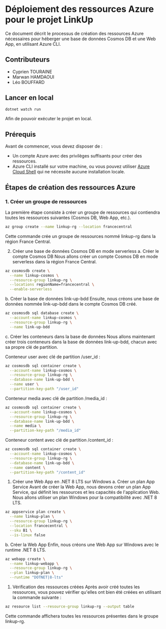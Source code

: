 # Déploiement des ressources Azure pour le projet LinkUp

Ce document décrit le processus de création des ressources Azure nécessaires pour héberger une base de données Cosmos DB et une Web App, en utilisant Azure CLI.

## Contributeurs 

- Cyprien TOURAINE
- Marwan HAMDAOUI
- Léo BOUFFARD

## Lancer en local

```bash
dotnet watch run
```

Afin de pouvoir exécuter le projet en local.

## Prérequis

Avant de commencer, vous devez disposer de :

- Un compte Azure avec des privilèges suffisants pour créer des ressources.
- Azure CLI installé sur votre machine, ou vous pouvez utiliser [Azure Cloud Shell](https://shell.azure.com/) qui ne nécessite aucune installation locale.

## Étapes de création des ressources Azure

### 1. Créer un groupe de ressources

La première étape consiste à créer un groupe de ressources qui contiendra toutes les ressources suivantes (Cosmos DB, Web App, etc.).

```bash
az group create --name linkup-rg --location francecentral
```
Cette commande crée un groupe de ressources nommé linkup-rg dans la région France Central.

2. Créer une base de données Cosmos DB en mode serverless
a. Créer le compte Cosmos DB
Nous allons créer un compte Cosmos DB en mode serverless dans la région France Central.

```bash
az cosmosdb create \
  --name linkup-cosmos \
  --resource-group linkup-rg \
  --locations regionName=francecentral \
  --enable-serverless
```
b. Créer la base de données link-up-bdd
Ensuite, nous créons une base de données nommée link-up-bdd dans le compte Cosmos DB créé.

```bash
az cosmosdb sql database create \
  --account-name linkup-cosmos \
  --resource-group linkup-rg \
  --name link-up-bdd
```
c. Créer les conteneurs dans la base de données
Nous allons maintenant créer trois conteneurs dans la base de données link-up-bdd, chacun avec sa propre clé de partition.

Conteneur user avec clé de partition /user_id :
```bash
az cosmosdb sql container create \
  --account-name linkup-cosmos \
  --resource-group linkup-rg \
  --database-name link-up-bdd \
  --name user \
  --partition-key-path "/user_id"
```
Conteneur media avec clé de partition /media_id :
```bash
az cosmosdb sql container create \
  --account-name linkup-cosmos \
  --resource-group linkup-rg \
  --database-name link-up-bdd \
  --name media \
  --partition-key-path "/media_id"
```
Conteneur content avec clé de partition /content_id :
```bash
az cosmosdb sql container create \
  --account-name linkup-cosmos \
  --resource-group linkup-rg \
  --database-name link-up-bdd \
  --name content \
  --partition-key-path "/content_id"
```
1. Créer une Web App en .NET 8 LTS sur Windows
a. Créer un plan App Service
Avant de créer la Web App, nous devons créer un plan App Service, qui définit les ressources et les capacités de l'application Web. Nous allons utiliser un plan Windows pour la compatibilité avec .NET 8 LTS.

```bash
az appservice plan create \
  --name linkup-plan \
  --resource-group linkup-rg \
  --location francecentral \
  --sku B1 \
  --is-linux false
```
b. Créer la Web App
Enfin, nous créons une Web App sur Windows avec le runtime .NET 8 LTS.

```bash
az webapp create \
  --name linkup-webapp \
  --resource-group linkup-rg \
  --plan linkup-plan \
  --runtime "DOTNET|8-lts"
```
1. Vérification des ressources créées
Après avoir créé toutes les ressources, vous pouvez vérifier qu'elles ont bien été créées en utilisant la commande suivante :

```bash
az resource list --resource-group linkup-rg --output table
```
Cette commande affichera toutes les ressources présentes dans le groupe linkup-rg.